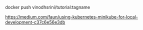 
docker push vinodhsrini/tutorial:tagname

https://medium.com/faun/using-kubernetes-minikube-for-local-development-c37c6e56e3db



